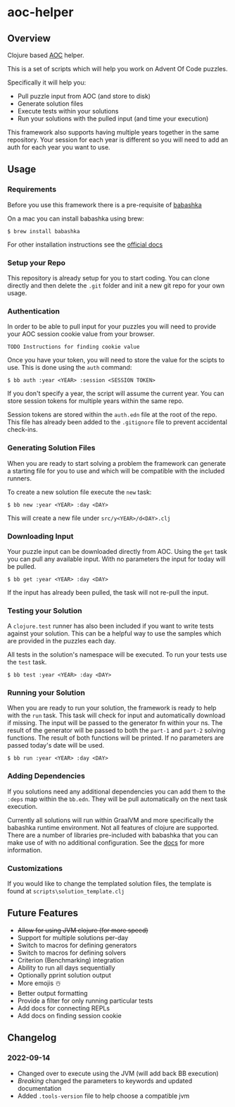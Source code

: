 # aoc-helper

## Overview 
Clojure based [AOC](http://adventofcode.com) helper.

This is a set of scripts which will help you work on Advent Of Code puzzles. 

Specifically it will help you:

* Pull puzzle input from AOC (and store to disk)
* Generate solution files
* Execute tests within your solutions
* Run your solutions with the pulled input (and time your execution)

This framework also supports having multiple years together in the same repository. Your session for each year is different so you will need to add an auth for each year you want to use.

## Usage

### Requirements

Before you use this framework there is a pre-requisite of [babashka](https://babashka.org/)

On a mac you can install babashka using brew:

```shell
$ brew install babashka
```

For other installation instructions see the [official docs](https://github.com/babashka/babashka#installation)

### Setup your Repo

This repository is already setup for you to start coding. You can clone directly and then delete the `.git` folder and init a new git repo for your own usage.

### Authentication

In order to be able to pull input for your puzzles you will need to provide your AOC session cookie value from your browser.

```TODO Instructions for finding cookie value``` 

Once you have your token, you will need to store the value for the scipts to use. This is done using the `auth` command:

```shell
$ bb auth :year <YEAR> :session <SESSION TOKEN>
```

If you don't specify a year, the script will assume the current year. You can store session tokens for multiple years within the same repo.

Session tokens are stored within the `auth.edn` file at the root of the repo. This file has already been added to the `.gitignore` file to prevent accidental check-ins.

### Generating Solution Files

When you are ready to start solving a problem the framework can generate a starting file for you to use and which will be compatible with the included runners.

To create a new solution file execute the `new` task:

```shell
$ bb new :year <YEAR> :day <DAY>
```

This will create a new file under `src/y<YEAR>/d<DAY>.clj`

### Downloading Input

Your puzzle input can be downloaded directly from AOC. Using the `get` task you can pull any available input. With no parameters the input for today will be pulled.

```shell
$ bb get :year <YEAR> :day <DAY>
```

If the input has already been pulled, the task will not re-pull the input.

### Testing your Solution

A `clojure.test` runner has also been included if you want to write tests against your solution. This can be a helpful way to use the samples which are provided in the puzzles each day.

All tests in the solution's namespace will be executed. To run your tests use the `test` task.

```shell
$ bb test :year <YEAR> :day <DAY>
```

### Running your Solution

When you are ready to run your solution, the framework is ready to help with the `run` task. This task will check for input and automatically download if missing. The input will be passed to the generator fn within your ns. The result of the generator will be passed to both the `part-1` and `part-2` solving functions. The result of both functions will be printed. If no parameters are passed today's date will be used.

```shell
$ bb run :year <YEAR> :day <DAY>
```

### Adding Dependencies

If you solutions need any additional dependencies you can add them to the `:deps` map within the `bb.edn`. They will be pull automatically on the next task execution.

Currently all solutions will run within GraalVM and more specifically the babashka runtime environment. Not all features of clojure are supported. There are a number of libraries pre-included with babashka that you can make use of with no additional configuration. See the [docs](https://book.babashka.org/#libraries) for more information.

### Customizations

If you would like to change the templated solution files, the template is found at `scripts\solution_template.clj`

## Future Features

* ~~Allow for using JVM clojure (for more speed)~~
* Support for multiple solutions per-day
* Switch to macros for defining generators
* Switch to macros for defining solvers
* Criterion (Benchmarking) integration
* Ability to run all days sequentially
* Optionally pprint solution output
* More emojis ☃️
* Better output formatting
* Provide a filter for only running particular tests
* Add docs for connecting REPLs
* Add docs on finding session cookie

## Changelog

### 2022-09-14
* Changed over to execute using the JVM (will add back BB execution)
* *Breaking* changed the parameters to keywords and updated documentation
* Added `.tools-version` file to help choose a compatible jvm